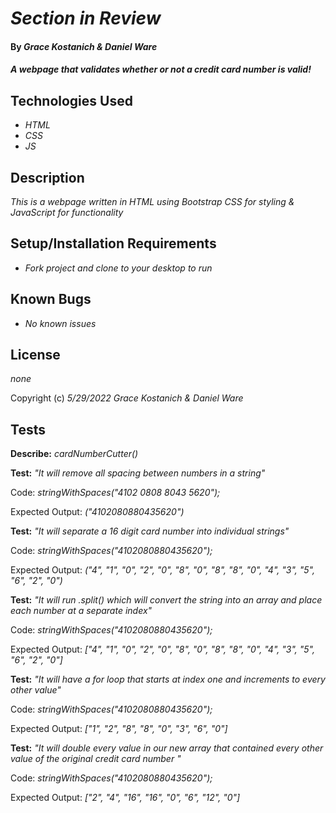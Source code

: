 # _Section in Review_

#### By _**Grace Kostanich** & **Daniel Ware**_

#### _A webpage that validates whether or not a credit card number is valid!_

## Technologies Used

* _HTML_
* _CSS_
* _JS_

## Description

_This is a webpage written in HTML using Bootstrap CSS for styling & JavaScript for functionality_

## Setup/Installation Requirements

* _Fork project and clone to your desktop to run_

## Known Bugs

* _No known issues_

## License

_none_

Copyright (c) _5/29/2022_ _Grace Kostanich & Daniel Ware_

## Tests


**Describe:** _cardNumberCutter()_

**Test:** _"It will remove all spacing between numbers in a string"_

Code: _stringWithSpaces("4102 0808 8043 5620");_

Expected Output: _("4102080880435620")_


**Test:** _"It will separate a 16 digit card number into individual strings"_

Code: _stringWithSpaces("4102080880435620");_

Expected Output: _("4", "1", "0", "2", "0", "8", "0", "8", "8", "0", "4", "3", "5", "6", "2", "0")_


**Test:** _"It will run .split() which will convert the string into an array and place each number at a separate index"_

Code: _stringWithSpaces("4102080880435620");_

Expected Output: _["4", "1", "0", "2", "0", "8", "0", "8", "8", "0", "4", "3", "5", "6", "2", "0"]_


**Test:** _"It will have a for loop that starts at index one and increments to every other value"_

Code: _stringWithSpaces("4102080880435620");_

Expected Output: _["1", "2", "8", "8", "0", "3", "6", "0"]_


**Test:** _"It will double every value in our new array that contained every other value of the original credit card number "_

Code: _stringWithSpaces("4102080880435620");_

Expected Output: _["2", "4", "16", "16", "0", "6", "12", "0"]_
